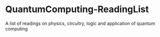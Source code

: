 # QuantumComputing-ReadingList
A list of readings on physics, circuitry, logic and application of quantum computing
